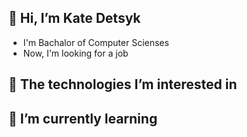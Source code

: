 ## 👋 Hi, I’m Kate Detsyk
- I'm Bachalor of Computer Scienses
- Now, I'm looking for a job 
## 💙 The technologies I’m interested in 



## 🌱 I’m currently learning 


<!---
KateDetsyk/KateDetsyk is a ✨ special ✨ repository because its `README.md` (this file) appears on your GitHub profile.
You can click the Preview link to take a look at your changes.
--->
